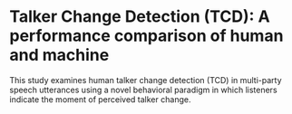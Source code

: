 # Talker Change Detection (TCD): A performance comparison of human and machine
This study examines human talker change detection (TCD) in multi-party speech utterances using a novel behavioral paradigm in which listeners indicate the moment of perceived talker change.
